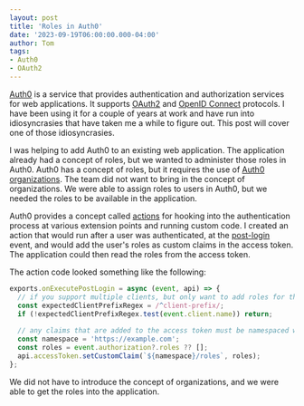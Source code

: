 ```yaml
---
layout: post
title: 'Roles in Auth0'
date: '2023-09-19T06:00:00.000-04:00'
author: Tom
tags:
- Auth0
- OAuth2
---
```

[Auth0][auth0] is a service that provides authentication and authorization services for web applications. It supports
[OAuth2][oauth2] and [OpenID Connect][openid-connect] protocols. I have been using it for a couple of years at work and
have run into idiosyncrasies that have taken me a while to figure out. This post will cover one of those idiosyncrasies.

I was helping to add Auth0 to an existing web application. The application already had a concept of roles, but we wanted
to administer those roles in Auth0. Auth0 has a concept of roles, but it requires the use of [Auth0 organizations][organizations].
The team did not want to bring in the concept of organizations. We were able to assign roles to users in Auth0, but we
needed the roles to be available in the application.

Auth0 provides a concept called [actions][actions] for hooking into the authentication process at various extension
points and running custom code. I created an action that would run after a user was authenticated, at the
[post-login][post-login] event, and would add the user's roles as custom claims in the access token. The application
could then read the roles from the access token.

The action code looked something like the following:

```javascript
exports.onExecutePostLogin = async (event, api) => {
  // if you support multiple clients, but only want to add roles for the ones with names that start with a certain prefix
  const expectedClientPrefixRegex = /^client-prefix/;
  if (!expectedClientPrefixRegex.test(event.client.name)) return;
  
  // any claims that are added to the access token must be namespaced with a URI
  const namespace = 'https://example.com';
  const roles = event.authorization?.roles ?? [];
  api.accessToken.setCustomClaim(`${namespace}/roles`, roles);
};
```

We did not have to introduce the concept of organizations, and we were able to get the roles into the application.

[auth0]: https://auth0.com/
[oauth2]: https://oauth.net/2/
[openid-connect]: https://openid.net/connect/
[organizations]: https://auth0.com/docs/manage-users/organizations
[actions]: https://auth0.com/docs/customize/actions
[post-login]: https://auth0.com/docs/customize/actions/flows-and-triggers/login-flow